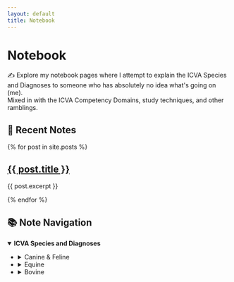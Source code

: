 ```yaml
---
layout: default
title: Notebook
---
```


<h1>Notebook</h1>
<p>✍️ Explore my notebook pages where I attempt to explain the ICVA Species and Diagnoses to someone who has absolutely no idea what's going on (me).<br>Mixed in with the ICVA Competency Domains, study techniques, and other ramblings.</p>

<div class="notebook-container">
  <div class="notebook-left">
    <h2>📓 Recent Notes</h2>
    <div class="post-card-list">
      {% for post in site.posts %}
        <div class="post-card">
          <h2><a href="{{ post.url }}">{{ post.title }}</a></h2>
          <p>{{ post.excerpt }}</p>
        </div>
      {% endfor %}
    </div>
  </div>
  <div class="notebook-right">
    <h2>📚 Note Navigation</h2>
    <details open>
      <summary><strong>ICVA Species and Diagnoses</strong></summary>
      <ul>
        <li>
          <details>
            <summary>Canine & Feline</summary>
            <details><summary>Cardiology</summary><ul><li>Arrhythmias</li><li>Congenital</li><li>Acquired</li></ul></details>
            <details><summary>Endocrine</summary><ul><li>Diabetes</li><li>Cushing’s</li></ul></details>
            <details><summary>Lymph & Haem</summary><ul><li>Lymphoma</li><li>IMHA</li></ul></details>
          </details>
        </li>
        <li>
          <details>
            <summary>Equine</summary>
            <details><summary>Cardiology</summary><ul><li>Valve disorders</li></ul></details>
            <details><summary>Endocrine</summary><ul><li>PPID</li></ul></details>
          </details>
        </li>
        <li>
          <details>
            <summary>Bovine</summary>
            <details><summary>Cardiology</summary><ul><li>Hardware Disease</li></ul></details>
          </details>
        </li>
      </ul>
    </details>
  </div>
</div>

